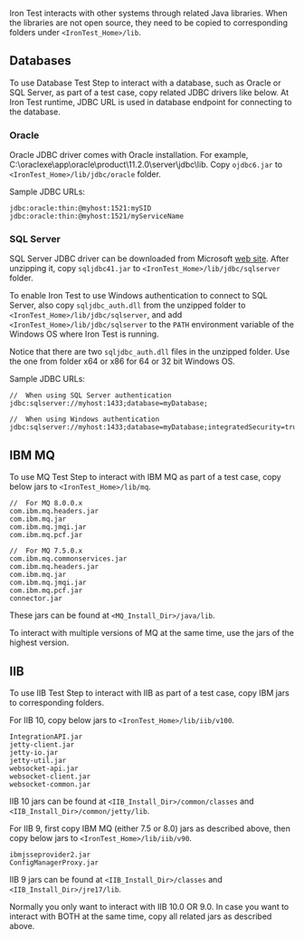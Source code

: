 Iron Test interacts with other systems through related Java libraries. When the libraries are not open source, they need to be copied to corresponding folders under `<IronTest_Home>/lib`.

## Databases
To use Database Test Step to interact with a database, such as Oracle or SQL Server, as part of a test case, copy related JDBC drivers like below. At Iron Test runtime, JDBC URL is used in database endpoint for connecting to the database.

### Oracle
Oracle JDBC driver comes with Oracle installation. For example, C:\oraclexe\app\oracle\product\11.2.0\server\jdbc\lib. Copy `ojdbc6.jar` to `<IronTest_Home>/lib/jdbc/oracle` folder.

Sample JDBC URLs:
 
    jdbc:oracle:thin:@myhost:1521:mySID
    jdbc:oracle:thin:@myhost:1521/myServiceName

### SQL Server    
SQL Server JDBC driver can be downloaded from Microsoft [web site](https://msdn.microsoft.com/en-us/library/mt484311(v=sql.110).aspx). After unzipping it, copy `sqljdbc41.jar` to `<IronTest_Home>/lib/jdbc/sqlserver` folder.

To enable Iron Test to use Windows authentication to connect to SQL Server, also copy `sqljdbc_auth.dll` from the unzipped folder to `<IronTest_Home>/lib/jdbc/sqlserver`, and add `<IronTest_Home>/lib/jdbc/sqlserver` to the `PATH` environment variable of the Windows OS where Iron Test is running.

Notice that there are two `sqljdbc_auth.dll` files in the unzipped folder. Use the one from folder x64 or x86 for 64 or 32 bit Windows OS.

Sample JDBC URLs:

    //  When using SQL Server authentication
    jdbc:sqlserver://myhost:1433;database=myDatabase;

    //  When using Windows authentication
    jdbc:sqlserver://myhost:1433;database=myDatabase;integratedSecurity=true

## IBM MQ
To use MQ Test Step to interact with IBM MQ as part of a test case, copy below jars to `<IronTest_Home>/lib/mq`.

    //  For MQ 8.0.0.x
    com.ibm.mq.headers.jar
    com.ibm.mq.jar
    com.ibm.mq.jmqi.jar
    com.ibm.mq.pcf.jar

    //  For MQ 7.5.0.x
    com.ibm.mq.commonservices.jar
    com.ibm.mq.headers.jar
    com.ibm.mq.jar
    com.ibm.mq.jmqi.jar
    com.ibm.mq.pcf.jar
    connector.jar
    
These jars can be found at `<MQ_Install_Dir>/java/lib`.

To interact with multiple versions of MQ at the same time, use the jars of the highest version.

## IIB
To use IIB Test Step to interact with IIB as part of a test case, copy IBM jars to corresponding folders.

For IIB 10, copy below jars to `<IronTest_Home>/lib/iib/v100`.

    IntegrationAPI.jar
    jetty-client.jar
    jetty-io.jar
    jetty-util.jar
    websocket-api.jar
    websocket-client.jar
    websocket-common.jar

IIB 10 jars can be found at `<IIB_Install_Dir>/common/classes` and `<IIB_Install_Dir>/common/jetty/lib`.

For IIB 9, first copy IBM MQ (either 7.5 or 8.0) jars as described above, then copy below jars to `<IronTest_Home>/lib/iib/v90`.

    ibmjsseprovider2.jar
    ConfigManagerProxy.jar

IIB 9 jars can be found at `<IIB_Install_Dir>/classes` and `<IIB_Install_Dir>/jre17/lib`.

Normally you only want to interact with IIB 10.0 OR 9.0. In case you want to interact with BOTH at the same time, copy all related jars as described above.